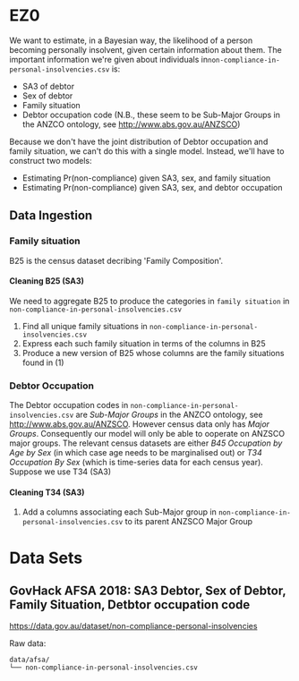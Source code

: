 # EZ0
We want to estimate, in a Bayesian way, the likelihood of a person becoming personally insolvent, given certain information about them.
The important information we're given about individuals in`non-compliance-in-personal-insolvencies.csv` is:
- SA3 of debtor
- Sex of debtor
- Family situation
- Debtor occupation code (N.B., these seem to be Sub-Major Groups in the ANZCO ontology, see http://www.abs.gov.au/ANZSCO)

Because we don't have the joint distribution of Debtor occupation and family situation, we can't do this with a single model.
Instead, we'll have to construct two models:
- Estimating Pr(non-compliance) given SA3, sex, and family situation
- Estimating Pr(non-compliance) given SA3, sex, and debtor occupation

## Data Ingestion
### Family situation
B25 is the census dataset decribing 'Family Composition'.
#### Cleaning B25 (SA3)
We need to aggregate B25 to produce the categories in `family situation` in `non-compliance-in-personal-insolvencies.csv`
1. Find all unique family situations in `non-compliance-in-personal-insolvencies.csv`
2. Express each such family situation in terms of the columns in B25
3. Produce a new version of B25 whose columns are the family situations found in (1)

### Debtor Occupation
The Debtor occupation codes in `non-compliance-in-personal-insolvencies.csv` are _Sub-Major Groups_ in the ANZCO ontology, see http://www.abs.gov.au/ANZSCO. However census data only has _Major Groups_. Consequently our model will only be able to ooperate on ANZSCO major groups. The relevant census datasets are either _B45 Occupation by Age by Sex_ (in which case age needs to be marginalised out) or _T34 Occupation By Sex_ (which is time-series data for each census year). Suppose we use T34 (SA3)

#### Cleaning T34 (SA3)
1. Add a columns associating each Sub-Major group in `non-compliance-in-personal-insolvencies.csv` to its parent ANZSCO Major Group


# Data Sets

## GovHack AFSA 2018: SA3 Debtor, Sex of Debtor, Family Situation, Detbtor occupation code
https://data.gov.au/dataset/non-compliance-personal-insolvencies

Raw data:

```
data/afsa/
└── non-compliance-in-personal-insolvencies.csv
```


